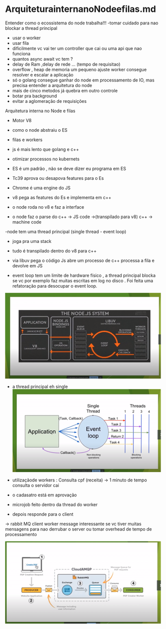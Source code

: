 # ArquiteturainternanoNodeefilas.md
Entender como o ecossistema do node trabalha!!! 
-tomar cuidado para nao blockar a thread principal 
- usar o worker 
- usar fila 
- dificilmente vc vai ter um controller que cai ou uma api que nao funciona 
- quantos async await vc tem ? 
- delay de Ram ,delay de rede ... (tempo de requisitao) 
- overflow , heap de memoria um pequeno ajuste worker consegue resolver e escalar a aplicação 
- só o golang consegue ganhar do node em processamento de IO, mas precisa entender a arquitetura do node 
- mais de cinco metodos já quebra em outro controle 
- botar pra background 
- evitar a aglomeração de requisições 


Arquitetura interna no Node e filas
- Motor V8 
- como o node abstraiu o ES 
- filas e workers 
- js é mais lento que golang  e c++ 
- otimizar processos no kubernets 

- ES é um padrão , não se deve dizer eu programa em ES 
- Tc39 aprova ou desapova features para o Es
- Chrome é uma engine do JS 
- v8 pega as features do Es e implementa em c++ 
- o node roda no v8 e faz a interface 
- o node faz o parse do c++ 
-> JS code ->(transpilado para  v8)  c++ -> machine code 

-node tem uma thread principal (single thread - event loop) 
- joga pra uma stack 
- tudo é transpilado dentro do v8 para c++ 
- via libuv pega o código Js abre um processo de c++ processa a fila e devolve em JS 

- event loop tem um limite de hardware físico , a  thread principal blocka se vc por exemplo faz muitas escritas em log no disco . Foi feita uma refatoração para desocupar o event loop. 

![](https://github.com/luizrosalba/ArquiteturainternanoNodeefilas.md/blob/master/Capturar222222222.PNG?raw=true)

- a thread principal eh single
![](https://github.com/luizrosalba/ArquiteturainternanoNodeefilas.md/blob/master/Capturar33333.PNG?raw=true)

- utilizaçãode workers : Consulta cpf (receita) -> 1 minuto de tempo consulta o servidor cai 
- o cadasatro está em aprovação 
- microjob feito dentro da thread do worker 
- depois responde para o client 

-> rabbit MQ client worker message interessante se vc tiver muitas mensagens para nao derrubar o server ou tomar overhead de tempo de processamento 

![](https://github.com/luizrosalba/ArquiteturainternanoNodeefilas.md/blob/master/Capturarccccc.PNG?raw=true)





